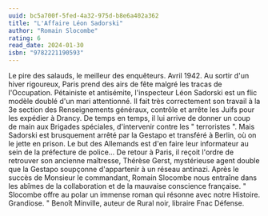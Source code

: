 ```yaml
---
uuid: bc5a700f-5fed-4a32-975d-b8e6a402a362
title: "L'Affaire Léon Sadorski"
author: "Romain Slocombe"
rating: 6
read_date: 2024-01-30
isbn: "9782221190593"
---
```


Le pire des salauds, le meilleur des enquêteurs. Avril 1942. Au sortir d'un hiver rigoureux, Paris prend des airs de fête malgré les tracas de l'Occupation. Pétainiste et antisémite, l'inspecteur Léon Sadorski est un flic modèle doublé d'un mari attentionné. Il fait très correctement son travail à la 3e section des Renseignements généraux, contrôle et arrête les Juifs pour les expédier à Drancy. De temps en temps, il lui arrive de donner un coup de main aux Brigades spéciales, d'intervenir contre les " terroristes ". Mais Sadorski est brusquement arrêté par la Gestapo et transféré à Berlin, où on le jette en prison. Le but des Allemands est d'en faire leur informateur au sein de la préfecture de police... De retour à Paris, il reçoit l'ordre de retrouver son ancienne maîtresse, Thérèse Gerst, mystérieuse agent double que la Gestapo soupçonne d'appartenir à un réseau antinazi. Après le succès de Monsieur le commandant, Romain Slocombe nous entraîne dans les abîmes de la collaboration et de la mauvaise conscience française. " Slocombe offre au polar un immense roman qui résonne avec notre Histoire. Grandiose. " Benoît Minville, auteur de Rural noir, libraire Fnac Défense.
